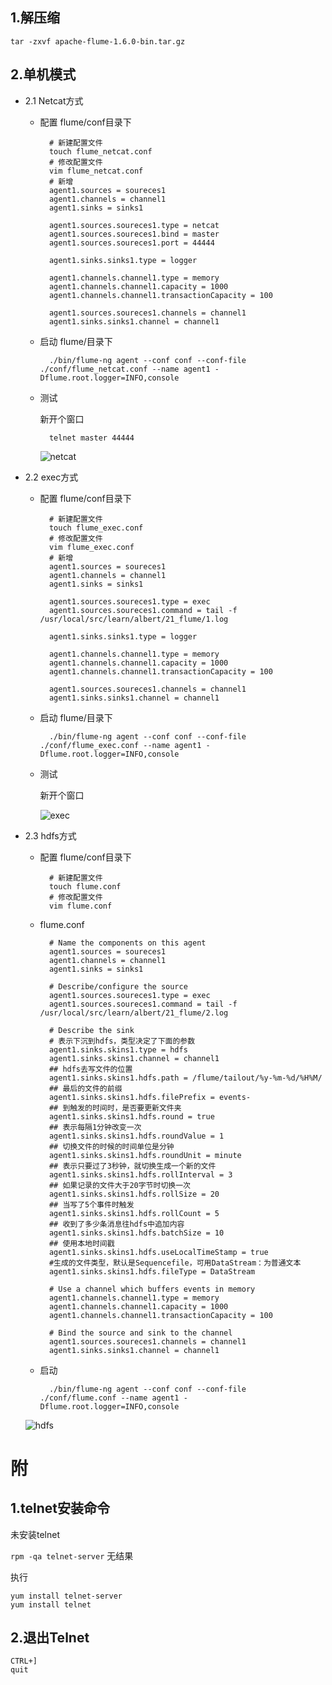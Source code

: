 ## 1.解压缩

	tar -zxvf apache-flume-1.6.0-bin.tar.gz

## 2.单机模式

- 2.1 Netcat方式

	- 配置	flume/conf目录下
	
			# 新建配置文件
			touch flume_netcat.conf
			# 修改配置文件
			vim flume_netcat.conf
			# 新增
			agent1.sources = soureces1
			agent1.channels = channel1
			agent1.sinks = sinks1
	
			agent1.sources.soureces1.type = netcat
			agent1.sources.soureces1.bind = master
			agent1.sources.soureces1.port = 44444
	
			agent1.sinks.sinks1.type = logger
	
			agent1.channels.channel1.type = memory
			agent1.channels.channel1.capacity = 1000
			agent1.channels.channel1.transactionCapacity = 100
	
			agent1.sources.soureces1.channels = channel1
			agent1.sinks.sinks1.channel = channel1

	- 启动 flume/目录下

			./bin/flume-ng agent --conf conf --conf-file ./conf/flume_netcat.conf --name agent1 -Dflume.root.logger=INFO,console

	- 测试
	
		新开个窗口

			telnet master 44444


		![netcat](https://img-blog.csdnimg.cn/20200509142104642.png?x-oss-process=image/watermark,type_ZmFuZ3poZW5naGVpdGk,shadow_10,text_aHR0cHM6Ly9ibG9nLmNzZG4ubmV0L0FsYmVydExpYW5nenQ=,size_16,color_FFFFFF,t_70)

- 2.2 exec方式
	- 配置 flume/conf目录下
		
			# 新建配置文件
			touch flume_exec.conf
			# 修改配置文件
			vim flume_exec.conf
			# 新增
			agent1.sources = soureces1
			agent1.channels = channel1
			agent1.sinks = sinks1
			
			agent1.sources.soureces1.type = exec
			agent1.sources.soureces1.command = tail -f /usr/local/src/learn/albert/21_flume/1.log
			
			agent1.sinks.sinks1.type = logger
			
			agent1.channels.channel1.type = memory
			agent1.channels.channel1.capacity = 1000
			agent1.channels.channel1.transactionCapacity = 100
			
			agent1.sources.soureces1.channels = channel1
			agent1.sinks.sinks1.channel = channel1

	- 启动 flume/目录下

			./bin/flume-ng agent --conf conf --conf-file ./conf/flume_exec.conf --name agent1 -Dflume.root.logger=INFO,console

	- 测试
	
		新开个窗口
			
		![exec](https://img-blog.csdnimg.cn/20200509143949380.png?x-oss-process=image/watermark,type_ZmFuZ3poZW5naGVpdGk,shadow_10,text_aHR0cHM6Ly9ibG9nLmNzZG4ubmV0L0FsYmVydExpYW5nenQ=,size_16,color_FFFFFF,t_70)

- 2.3 hdfs方式

	- 配置 flume/conf目录下

			# 新建配置文件
			touch flume.conf
			# 修改配置文件
			vim flume.conf

	- flume.conf
	
			# Name the components on this agent
			agent1.sources = soureces1
			agent1.channels = channel1
			agent1.sinks = sinks1
			
			# Describe/configure the source
			agent1.sources.soureces1.type = exec
			agent1.sources.soureces1.command = tail -f /usr/local/src/learn/albert/21_flume/2.log
			
			# Describe the sink
			# 表示下沉到hdfs，类型决定了下面的参数
			agent1.sinks.skins1.type = hdfs
			agent1.sinks.skins1.channel = channel1
			## hdfs去写文件的位置
			agent1.sinks.skins1.hdfs.path = /flume/tailout/%y-%m-%d/%H%M/
			## 最后的文件的前缀
			agent1.sinks.skins1.hdfs.filePrefix = events-
			## 到触发的时间时，是否要更新文件夹
			agent1.sinks.skins1.hdfs.round = true
			## 表示每隔1分钟改变一次
			agent1.sinks.skins1.hdfs.roundValue = 1
			## 切换文件的时候的时间单位是分钟
			agent1.sinks.skins1.hdfs.roundUnit = minute
			## 表示只要过了3秒钟，就切换生成一个新的文件
			agent1.sinks.skins1.hdfs.rollInterval = 3
			## 如果记录的文件大于20字节时切换一次
			agent1.sinks.skins1.hdfs.rollSize = 20
			## 当写了5个事件时触发
			agent1.sinks.skins1.hdfs.rollCount = 5
			## 收到了多少条消息往hdfs中追加内容
			agent1.sinks.skins1.hdfs.batchSize = 10
			## 使用本地时间戳
			agent1.sinks.skins1.hdfs.useLocalTimeStamp = true
			#生成的文件类型，默认是Sequencefile，可用DataStream：为普通文本
			agent1.sinks.skins1.hdfs.fileType = DataStream
			
			# Use a channel which buffers events in memory
			agent1.channels.channel1.type = memory
			agent1.channels.channel1.capacity = 1000
			agent1.channels.channel1.transactionCapacity = 100
			
			# Bind the source and sink to the channel
			agent1.sources.soureces1.channels = channel1
			agent1.sinks.sinks1.channel = channel1

	- 启动
	
			./bin/flume-ng agent --conf conf --conf-file ./conf/flume.conf --name agent1 -Dflume.root.logger=INFO,console	
	![hdfs](https://img-blog.csdnimg.cn/20200511003119295.png?x-oss-process=image/watermark,type_ZmFuZ3poZW5naGVpdGk,shadow_10,text_aHR0cHM6Ly9ibG9nLmNzZG4ubmV0L0FsYmVydExpYW5nenQ=,size_16,color_FFFFFF,t_70)


# 附
## 1.telnet安装命令

未安装telnet

`rpm -qa telnet-server` 无结果

执行

	yum install telnet-server
	yum install telnet

## 2.退出Telnet

	CTRL+]
	quit
